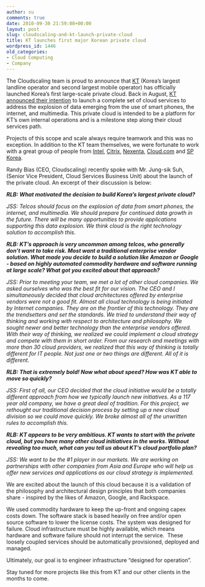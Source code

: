 ```yaml
---
author: su
comments: true
date: 2010-09-30 21:59:08+00:00
layout: post
slug: cloudscaling-and-kt-launch-private-cloud
title: KT launches first major Korean private cloud
wordpress_id: 1446
old_categories:
- Cloud Computing
- Company
---
```


The Cloudscaling team is proud to announce that [KT](http://www.kt.com/eng/main.jsp) (Korea’s largest landline operator and second largest mobile operator) has officially launched Korea’s first large-scale private cloud. Back in August, [KT announced their intention](http://joongangdaily.joins.com/article/view.asp?aid=2924254) to launch a complete set of cloud services to address the explosion of data emerging from the use of smart phones, the internet, and multimedia. This private cloud is intended to be a platform for KT’s own internal operations and is a milestone step along their cloud services path.

Projects of this scope and scale always require teamwork and this was no exception. In addition to the KT team themselves, we were fortunate to work with a great group of people from [Intel](http://www.intel.com), [Citrix](http://www.citrix.com), [Nexenta](http://www.nexenta.com), [Cloud.com](http://www.cloud.com) and [SP Korea](http://www.spkr.co.kr/).

Randy Bias (CEO, Cloudscaling) recently spoke with Mr. Jung-sik Suh, (Senior Vice President, Cloud Services Business Unit) about the launch of the private cloud. An excerpt of their discussion is below:


_**RLB: What motivated the decision to build Korea’s largest private cloud?**_




_JSS: Telcos should focus on the explosion of data from smart phones, the internet, and multimedia. We should prepare for continued data growth in the future. There will be many opportunities to provide applications supporting this data explosion. We think cloud is the right technology solution to accomplish this._




_**RLB: KT’s approach is very uncommon among telcos, who generally don’t want to take risk. Most want a traditional enterprise vendor solution. What made you decide to build a solution like Amazon or Google - based on highly automated commodity hardware and software running at large scale? What got you excited about that approach?**_




_JSS: Prior to meeting your team, we met a lot of other cloud companies. We asked ourselves who was the best fit for our vision. The CEO and I simultaneously decided that cloud architectures offered by enterprise vendors were not a good fit. Almost all cloud technology is being initiated by Internet companies. They are on the frontier of this technology. They are the trendsetters and set the standards. We tried to understand their way of thinking and working with respect to architecture and philosophy. We sought newer and better technology than the enterprise vendors offered. With their way of thinking, we realized we could implement a cloud strategy and compete with them in short order. From our research and meetings with more than 30 cloud providers, we realized that this way of thinking is totally different for IT people. Not just one or two things are different. All of it is different._




_**RLB: That is extremely bold! Now what about speed? How was KT able to move so quickly?**_




_JSS: First of all, our CEO decided that the cloud initiative would be a totally different approach from how we typically launch new initiatives. As a 117 year old company, we have a great deal of tradition. For this project, we rethought our traditional decision process by setting up a new cloud division so we could move quickly. We broke almost all of the unwritten rules to accomplish this._




_**RLB: KT appears to be very ambitious. KT wants to start with the private cloud, but you have many other cloud initiatives in the works. Without revealing too much, what can you tell us about KT’s cloud portfolio plan?**_




_JSS: We want to be the #1 player in our markets. We are working on partnerships with other companies from Asia and Europe who will help us offer new services and applications as our cloud strategy is implemented._



We are excited about the launch of this cloud because it is a validation of the philosophy and architectural design principles that both companies share - inspired by the likes of Amazon, Google, and Rackspace.

We used commodity hardware to keep the up-front and ongoing capex costs down. The software stack is based heavily on free and/or open source software to lower the license costs. The system was designed for failure. Cloud infrastructure must be highly available, which means hardware and software failure should not interrupt the service.  These loosely coupled services should be automatically provisioned, deployed and managed.

Ultimately, our goal is to engineer infrastructure “designed for operation”.

Stay tuned for more projects like this from KT and our other clients in the months to come.
